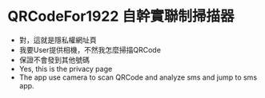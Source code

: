 # QRCodeFor1922 自幹實聯制掃描器
- 對，這就是隱私權網址頁
- 我要User提供相機，不然我怎麼掃描QRCode
- 保證不會發到其他號碼
- Yes, this is the privacy page
- The app use camera to scan QRCode and analyze sms and jump to sms app.

